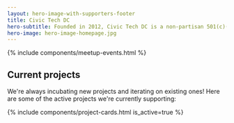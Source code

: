 ```yaml
---
layout: hero-image-with-supporters-footer
title: Civic Tech DC
hero-subtitle: Founded in 2012, Civic Tech DC is a non-partisan 501(c)(3) nonprofit community of volunteers using open-source technology to support civic engagement, strengthen democracy, and empower public-interest initiatives.
hero-image: hero-image-homepage.jpg
---
```


{% include components/meetup-events.html %}

## Current projects

We're always incubating new projects and iterating on existing ones! Here are some of the active projects we're currently supporting:


{% include components/project-cards.html is_active=true %}

<script src="{{ site.baseurl }}/assets/js/meetup.js"></script>
